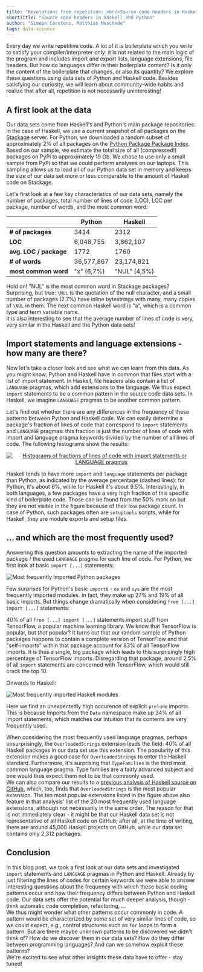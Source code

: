 ```yaml
---
title: "Revelations from repetition: <br/>Source code headers in Haskell and Python"
shortTitle: "Source code headers in Haskell and Python"
author: "Simeon Carstens, Matthias Meschede"
tags: data-science
---
```


Every day we write repetitive code.
A lot of it is boilerplate which you write to satisfy your compiler/interpreter only:
it is not related to the main logic of the program and includes import and export lists, language extensions, file headers.
But how do languages differ in their boilerplate content?
Is it only the content of the boilerplate that changes, or also its quantity?
We explore these questions using data sets of Python and Haskell code.
Besides satisfying our curiosity, we will learn about community-wide habits and realize that after all, repetition is not necessarily uninteresting!


## A first look at the data

Our data sets come from Haskell's and Python's main package repositories: 
in the case of Haskell, we use a current snapshot of all packages on the [Stackage](http://www.stackage.org) server. For Python, we downloaded a random subset of approximately 2% of all packages on the [Python Package Package Index](http://www.pypi.org).
Based on our sample, we estimate the total size of all (compressed!) packages on PyPi to approximately 19 Gb.
We chose to use only a small sample from PyPi so that we could perform analyses on our laptops.
This sampling allows us to load all of our Python data set in memory and keeps the size of our data set more or less comparable to the amount of Haskell code on Stackage.

Let's first look at a few key characteristics of our data sets, namely the number of packages, total number of lines of code (LOC), LOC per package, number of words, and the most common word: 

<center>

|                        | Python        | Haskell        |
| ---------------------- | ------------- | -------------- |
| **# of packages**      | 3414          | 2312           |
| **LOC**                | 6,048,755     | 3,862,107      |
| **avg. LOC / package** | 1772          | 1760           |
| **# of words**         | 36,577,867    | 23,174,821     |
| **most common word**   | "x" (6,7%)    | "NUL" (4,5%)   |

</center>

Hold on! "NUL" is the most common word in Stackage packages? Surprising, but true: `\NUL` is the quotation of the null character, and a small number of packages (2.7%) have inline bytestrings with many, many copies of `\NUL` in them.
The next common Haskell word is "a", which is a common type and term variable name.  
It is also interesting to see that the average number of lines of code is very, very similar in the Haskell and the Python data sets!

## Import statements and language extensions - how many are there?

Now let's take a closer look and see what we can learn from this data.
As you might know, Python and Haskell have in common that files start with a list of import statement. In Haskell, file headers also contain a list of `LANGUAGE` pragmas, which add extensions to the language.
We thus expect `import` statements to be a common pattern in the source code data sets.
In Haskell, we imagine `LANGUAGE` pragmas to be another common pattern.

Let's find out whether there are any differences in the frequency of these patterns between Python and Haskell code.
We can easily determine a package's fraction of lines of code that correspond to `import` statements and `LANGUAGE` pragmas:
this fraction is just the number of lines of code with import and language pragma keywords divided by the number of all lines of code.
The following histograms show the results:

<center>

<a href="../img/posts/codestatistics_swearwords.png">
<img title="Histograms of fractions of lines of code with import statements or LANGUAGE pragmas" src="../img/posts/codestatistics_histogram_importfractions_both.png" style="max-width: 100%;max-height: 100%;"/>
</a>

</center>

Haskell tends to have more `import` and `language` statements per package than Python, as indicated by the average percentage (dashed lines):
for Python, it's about 6%, while for Haskell it's about 9.5%.
Interestingly, in both languages, a few packages have a very high fraction of this specific kind of boilerplate code.
Those can be found from the 50% mark on but they are not visible in the figure because of their low package count.
In case of Python, such packages often are `setuptools` scripts, while for Haskell, they are module exports and setup files.

## ... and which are the most frequently used?

Answering this question amounts to extracting the name of the imported package / the used `LANGUAGE` pragma for each line of code.
For Python, we first look at basic `import [...]` statements:

<img title="Most frequently imported Python packages" src="../img/posts/codestatistics_py_imports.png" style="max-width: 100%;max-height: 100%;"/>

Few surprises for Python's basic `import`s - `os` and `sys` are the most frequently imported modules.
In fact, they make up 27% and 19% of all basic imports.
But things change dramatically when considering `from [...] import [...]` statements:


40% of all `from [...] import [...]` statements import stuff from TensorFlow, a popular machine learning library.
We know that TensorFlow is popular, but *that* popular?
It turns out that our random sample of Python packages happens to contain a complete version of TensorFlow and that "self-imports" within that package account for 83% of all TensorFlow imports.
It is thus a single, big package which leads to this surprisingly high percentage of TensorFlow imports. 
Disregarding that package, around 2.5% of all `import` statements are concerned with TensorFlow, which would still crack the top 10.

Onwards to Haskell:

<img title="Most frequently imported Haskell modules" src="../img/posts/codestatistics_hask_boilerplate.png" style="max-width: 100%;max-height: 100%;"/>


Here we find an unexpectedly high occurence of explicit `prelude` imports. This is because Imports from the `Data` namespace make up 34% of all import statements, which matches our intuition that its contents are very frequently used.

When considering the most frequently used language pragmas, perhaps unsurprisingly, the `OverloadedStrings` extension leads the field: 
40% of all Haskell packages in our data set use this extension.
The popularity of this extension makes a good case for `OverloadedStrings` to enter the Haskell standard.
Furthermore, it's surprising that `TypeFamilies` is the third most common language pragma. Type families are a fairly advanced subject and one would thus expect them not to be that commonly used.  
We can also compare our results to a [previous analysis of Haskell source on GitHub](https://gist.github.com/atondwal/ee869b951b5cf9b6653f7deda0b7dbd8), which, too, finds that `OverloadedStrings` is the most popular extension. 
The ten most popular extensions listed in the figure above also feature in that analysis' list of the 20 most frequently used language extensions, although not necessarily in the same order.
The reason for that is not immediately clear - it might be that our Haskell data set is not representative of all Haskell code on GitHub; after all, at the time of writing, there are around 45,000 Haskell projects on GitHub, while our data set contains only 2,312 packages.

## Conclusion

In this blog post, we took a first look at our data sets and investigated `import` statements and `LANGUAGE` pragmas in Python and Haskell.
Already by just filtering the lines of codes for certain keywords we were able to answer interesting questions about the frequency with which these basic coding patterns occur and how their frequency differs between Python and Haskell code.
Our data sets offer the potential for much deeper analysis, though - think automatic code completion, refactoring, ...   
We thus might wonder what other patterns occur commonly in code.
A pattern would be characterized by some set of very similar lines of code, so we could expect, e.g., control structures such as `for` loops to form a pattern.
But are there maybe unknown patterns to be discovered we didn't think of?
How do we discover them in our data sets?
How do they differ between programming languages?
And can we somehow exploit these patterns?  
We're excited to see what other insights these data have to offer - stay tuned!